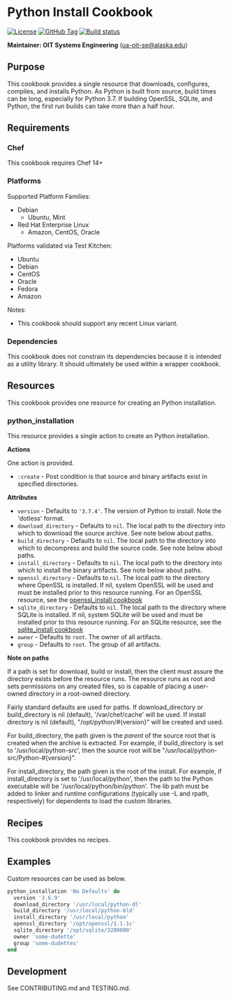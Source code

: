 # Python Install Cookbook

[![License](https://img.shields.io/github/license/ualaska-it/python_install.svg)](https://github.com/ualaska-it/python_install)
[![GitHub Tag](https://img.shields.io/github/tag/ualaska-it/python_install.svg)](https://github.com/ualaska-it/python_install)
[![Build status](https://ci.appveyor.com/api/projects/status/l9gqxuw0yhlysnsi/branch/master?svg=true)](https://ci.appveyor.com/project/UAlaska/python-install/branch/master)

__Maintainer: OIT Systems Engineering__ (<ua-oit-se@alaska.edu>)

## Purpose

This cookbook provides a single resource that downloads, configures, compiles, and installs Python.
As Python is built from source, build times can be long, especially for Python 3.7.
If building OpenSSL, SQLite, and Python, the first run builds can take more than a half hour.

## Requirements

### Chef

This cookbook requires Chef 14+

### Platforms

Supported Platform Families:

* Debian
  * Ubuntu, Mint
* Red Hat Enterprise Linux
  * Amazon, CentOS, Oracle

Platforms validated via Test Kitchen:

* Ubuntu
* Debian
* CentOS
* Oracle
* Fedora
* Amazon

Notes:

* This cookbook should support any recent Linux variant.

### Dependencies

This cookbook does not constrain its dependencies because it is intended as a utility library.
It should ultimately be used within a wrapper cookbook.

## Resources

This cookbook provides one resource for creating an Python installation.

### python_installation

This resource provides a single action to create an Python installation.

__Actions__

One action is provided.

* `:create` - Post condition is that source and binary artifacts exist in specified directories.

__Attributes__

* `version` - Defaults to `'3.7.4'`.
The version of Python to install.
Note the 'dotless' format.
* `download_directory` - Defaults to `nil`.
The local path to the directory into which to download the source archive.
See note below about paths.
* `build_directory` - Defaults to `nil`.
The local path to the directory into which to decompress and build the source code.
See note below about paths.
* `install_directory` - Defaults to `nil`.
The local path to the directory into which to install the binary artifacts.
See note below about paths.
* `openssl_directory` - Defaults to `nil`.
The local path to the directory where OpenSSL is installed.
If nil, system OpenSSL will be used and must be installed prior to this resource running.
For an OpenSSL resource, see the [openssl_install cookbook](https://github.com/UAlaska-IT/openssl_install)
* `sqlite_directory` - Defaults to `nil`.
The local path to the directory where SQLite is installed.
If nil, system SQLite will be used and must be installed prior to this resource running.
For an SQLite resource, see the [sqlite_install cookbook](https://github.com/UAlaska-IT/sqlite_install)
* `owner` - Defaults to `root`.
The owner of all artifacts.
* `group` - Defaults to `root`.
The group of all artifacts.

__Note on paths__

If a path is set for download, build or install, then the client must assure the directory exists before the resource runs.
The resource runs as root and sets permissions on any created files, so is capable of placing a user-owned directory in a root-owned directory.

Fairly standard defaults are used for paths.
If download_directory or build_directory is nil (default), '/var/chef/cache' will be used.
If install directory is nil (default), "/opt/python/#{version}" will be created and used.

For build_directory, the path given is the _parent_ of the source root that is created when the archive is extracted.
For example, if build_directory is set to '/usr/local/python-src', then the source root will be "/usr/local/python-src/Python-#{version}".

For install_directory, the path given is the root of the install.
For example, if install_directory is set to '/usr/local/python', then the path to the Python executable will be '/usr/local/python/bin/python'.
The lib path must be added to linker and runtime configurations (typically use -L and rpath, respectively) for dependents to load the custom libraries.

## Recipes

This cookbook provides no recipes.

## Examples

Custom resources can be used as below.

```ruby
python_installation 'No Defaults' do
  version '3.6.9'
  download_directory '/usr/local/python-dl'
  build_directory '/usr/local/python-bld'
  install_directory '/usr/local/python'
  openssl_directory '/opt/openssl/1.1.1c'
  sqlite_directory '/opt/sqlite/3280000'
  owner 'some-dudette'
  group 'some-dudettes'
end
```

## Development

See CONTRIBUTING.md and TESTING.md.
